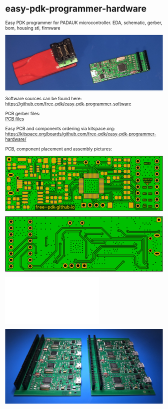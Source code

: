 # easy-pdk-programmer-hardware
Easy PDK programmer for PADAUK microcontroller. EDA, schematic, gerber, bom, housing stl, firmware

![Easy PDK Programmer](easypdkprogrammer.jpg?raw=true "Easy PDK Programmer")

Software sources can be found here:  
https://github.com/free-pdk/easy-pdk-programmer-software

PCB gerber files:  
[PCB files](pcb "PCB files")

Easy PCB and components ordering via kitspace.org:  
https://kitspace.org/boards/github.com/free-pdk/easy-pdk-programmer-hardware/

PCB, component placement and assembly pictures:

![PCB top](pcb/easypdkprog_pcb12_top.png?raw=true "PCB top")

![PCB bottom](pcb/easypdkprog_pcb12_bottom.png?raw=true "PCB bottom")

![Component placement](pcb/easypdkprog_pcb12_component_placement.pdf "Component placement")

![PCB assembled](pcb/easypdkprog_pcb12_assembled.jpg?raw=true "PCB assembled")

